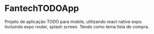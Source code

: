 # FantechTODOApp
Projeto de aplicação TODO para mobile, utilizando react native expo. Incluindo expo router, splash screen. Tendo como tema lista de compra.
